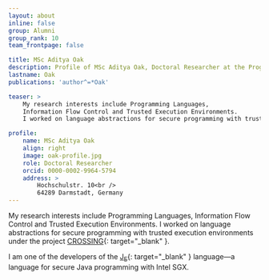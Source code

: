 ```yaml
---
layout: about
inline: false
group: Alumni
group_rank: 10
team_frontpage: false

title: MSc Aditya Oak
description: Profile of MSc Aditya Oak, Doctoral Researcher at the Programming Group.
lastname: Oak
publications: 'author^=*Oak'

teaser: >
    My research interests include Programming Languages,
    Information Flow Control and Trusted Execution Environments.
    I worked on language abstractions for secure programming with trusted execution environments.

profile:
    name: MSc Aditya Oak
    align: right
    image: oak-profile.jpg
    role: Doctoral Researcher
    orcid: 0000-0002-9964-5794
    address: >
        Hochschulstr. 10<br />
        64289 Darmstadt, Germany
---
```


My research interests include Programming Languages,
Information Flow Control and Trusted Execution Environments.
I worked on language abstractions for secure programming with trusted execution environments under the project [CROSSING](https://www.crossing.tu-darmstadt.de/crc_1119/index.en.jsp){: target="_blank" }.

I am one of the developers of the [J<sub>E</sub>](https://prg-grp.github.io/je-lang/){: target="_blank" } language—a language for secure Java programming with Intel SGX.

